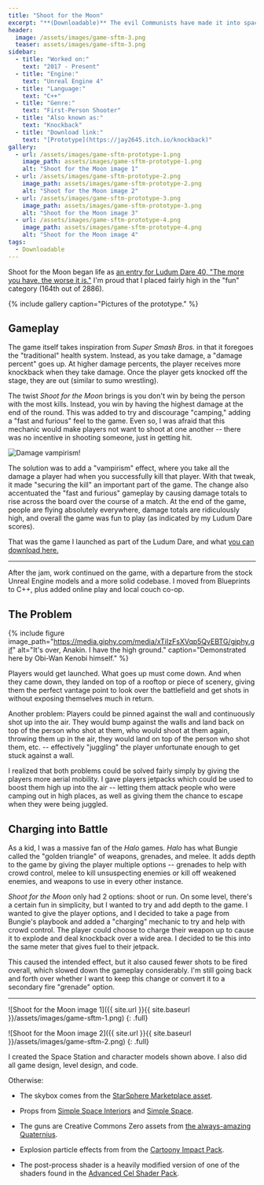 ```yaml
---
title: "Shoot for the Moon"
excerpt: "**(Downloadable)** The evil Communists have made it into space and are trying to kick the U.S. off of the moon!"
header:
  image: /assets/images/game-sftm-3.png
  teaser: assets/images/game-sftm-3.png
sidebar:
  - title: "Worked on:"
    text: "2017 - Present"
  - title: "Engine:"
    text: "Unreal Engine 4"
  - title: "Language:"
    text: "C++"
  - title: "Genre:"
    text: "First-Person Shooter"
  - title: "Also known as:"
    text: "Knockback"
  - title: "Download link:"
    text: "[Prototype](https://jay2645.itch.io/knockback)"
gallery:
  - url: /assets/images/game-sftm-prototype-1.png
    image_path: assets/images/game-sftm-prototype-1.png
    alt: "Shoot for the Moon image 1"
  - url: /assets/images/game-sftm-prototype-2.png
    image_path: assets/images/game-sftm-prototype-2.png
    alt: "Shoot for the Moon image 2"
  - url: /assets/images/game-sftm-prototype-3.png
    image_path: assets/images/game-sftm-prototype-3.png
    alt: "Shoot for the Moon image 3"
  - url: /assets/images/game-sftm-prototype-4.png
    image_path: assets/images/game-sftm-prototype-4.png
    alt: "Shoot for the Moon image 4"
tags:
  - Downloadable
---
```


Shoot for the Moon began life as [an entry for Ludum Dare 40, "The more you have, the worse it is."](https://ldjam.com/events/ludum-dare/40/knockback)  I'm proud that I placed fairly high in the "fun" category (164th out of 2886).

{% include gallery caption="Pictures of the prototype." %}

## Gameplay

The game itself takes inspiration from *Super Smash Bros.* in that it foregoes the "traditional" health system. Instead, as you take damage, a "damage percent" goes up. At higher damage percents, the player receives more knockback when they take damage. Once the player gets knocked off the stage, they are out (similar to sumo wrestling).

The twist *Shoot for the Moon* brings is you don't win by being the person with the most kills. Instead, you win by having the highest damage at the end of the round. This was added to try and discourage "camping," adding a "fast and furious" feel to the game. Even so, I was afraid that this mechanic would make players not want to shoot at one another -- there was no incentive in shooting someone, just in getting hit.

![Damage vampirism!](https://thumbs.gfycat.com/CreepyGoodnaturedAdamsstaghornedbeetle-small.gif)

The solution was to add a "vampirism" effect, where you take all the damage a player had when you successfully kill that player. With that tweak, it made "securing the kill" an important part of the game. The change also accentuated the "fast and furious" gameplay by causing damage totals to rise across the board over the course of a match. At the end of the game, people are flying absolutely everywhere, damage totals are ridiculously high, and overall the game was fun to play (as indicated by my Ludum Dare scores).

That was the game I launched as part of the Ludum Dare, and what [you can download here.](https://jay2645.itch.io/knockback)

---

After the jam, work continued on the game, with a departure from the stock Unreal Engine models and a more solid codebase. I moved from Blueprints to C++, plus added online play and local couch co-op.

## The Problem

{% include figure image_path="https://media.giphy.com/media/xTiIzFsXVqp5QvEBTG/giphy.gif" alt="It's over, Anakin. I have the high ground." caption="Demonstrated here by Obi-Wan Kenobi himself." %}

Players would get launched. What goes up must come down. And when they came down, they landed on top of a rooftop or piece of scenery, giving them the perfect vantage point to look over the battlefield and get shots in without exposing themselves much in return.

Another problem: Players could be pinned against the wall and continuously shot up into the air. They would bump against the walls and land back on top of the person who shot at them, who would shoot at them again, throwing them up in the air, they would land on top of the person who shot them, etc. -- effectively "juggling" the player unfortunate enough to get stuck against a wall.

I realized that both problems could be solved fairly simply by giving the players more aerial mobility. I gave players jetpacks which could be used to boost them high up into the air -- letting them attack people who were camping out in high places, as well as giving them the chance to escape when they were being juggled.

## Charging into Battle

As a kid, I was a massive fan of the *Halo* games. *Halo* has what Bungie called the "golden triangle" of weapons, grenades, and melee. It adds depth to the game by giving the player multiple options -- grenades to help with crowd control, melee to kill unsuspecting enemies or kill off weakened enemies, and weapons to use in every other instance.

*Shoot for the Moon* only had 2 options: shoot or run. On some level, there's a certain fun in simplicity, but I wanted to try and add depth to the game. I wanted to give the player options, and I decided to take a page from Bungie's playbook and added a "charging" mechanic to try and help with crowd control. The player could choose to charge their weapon up to cause it to explode and deal knockback over a wide area. I decided to tie this into the same meter that gives fuel to their jetpack.

This caused the intended effect, but it also caused fewer shots to be fired overall, which slowed down the gameplay considerably. I'm still going back and forth over whether I want to keep this change or convert it to a secondary fire "grenade" option.

---

![Shoot for the Moon image 1]({{ site.url }}{{ site.baseurl }}/assets/images/game-sftm-1.png)
{: .full}

![Shoot for the Moon image 2]({{ site.url }}{{ site.baseurl }}/assets/images/game-sftm-2.png)
{: .full}

I created the Space Station and character models shown above. I also did all game design, level design, and code.

Otherwise:

* The skybox comes from the [StarSphere Marketplace asset](https://www.unrealengine.com/marketplace/en-US/item/03afa1548b5c4b49b3e5c8f4a0e44444).

* Props from [Simple Space Interiors](https://www.unrealengine.com/marketplace/en-US/item/d8c42ffc204e42c5864012f9226ddbe3) and [Simple Space](https://www.unrealengine.com/marketplace/en-US/item/ac79973b35514228b8853c561e26e066).

* The guns are Creative Commons Zero assets from [the always-amazing Quaternius](https://www.reddit.com/r/gamedev/comments/8n5931/free_lowpoly_scifi_guns/).

* Explosion particle effects from from the [Cartoony Impact Pack](https://www.unrealengine.com/marketplace/en-US/item/376c3ca912d14e54ae51db9a45e38ba2).

* The post-process shader is a heavily modified version of one of the shaders found in the [Advanced Cel Shader Pack](https://www.unrealengine.com/marketplace/en-US/item/73d7b174d3dc49b4992ad2d1b5760a42).